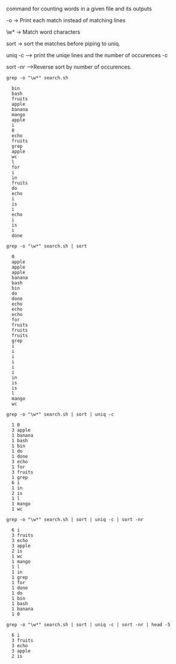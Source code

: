 command for counting words in a given file and its outputs

-o -> Print each match instead of matching lines

\w* -> Match word characters

sort -> sort the matches before piping to uniq.

uniq -c --> print the uniqe lines and the number of occurences -c

sort -nr -->Reverse sort by number of occurences.


```
grep -o "\w*" search.sh
```
      bin
      bash
      fruits
      apple
      banana
      mango
      apple
      i
      0
      echo
      fruits
      grep
      apple
      wc
      l
      for
      i
      in
      fruits
      do
      echo
      i
      is
      i
      echo
      i
      is
      i
      done

```
grep -o "\w*" search.sh | sort
```
      0
      apple
      apple
      apple
      banana
      bash
      bin
      do
      done
      echo
      echo
      echo
      for
      fruits
      fruits
      fruits
      grep
      i
      i
      i
      i
      i
      i
      in
      is
      is
      l
      mango
      wc


```
grep -o "\w*" search.sh | sort | uniq -c
```
      1 0
      3 apple
      1 banana
      1 bash
      1 bin
      1 do
      1 done
      3 echo
      1 for
      3 fruits
      1 grep
      6 i
      1 in
      2 is
      1 l
      1 mango
      1 wc

```
grep -o "\w*" search.sh | sort | uniq -c | sort -nr
```
      6 i
      3 fruits
      3 echo
      3 apple
      2 is
      1 wc
      1 mango
      1 l
      1 in
      1 grep
      1 for
      1 done
      1 do
      1 bin
      1 bash
      1 banana
      1 0

```
grep -o "\w*" search.sh | sort | uniq -c | sort -nr | head -5
```
      6 i
      3 fruits
      3 echo
      3 apple
      2 is

